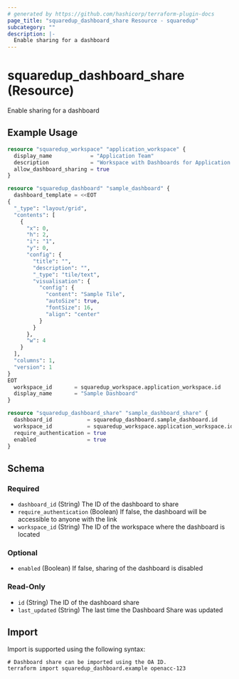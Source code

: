 ```yaml
---
# generated by https://github.com/hashicorp/terraform-plugin-docs
page_title: "squaredup_dashboard_share Resource - squaredup"
subcategory: ""
description: |-
  Enable sharing for a dashboard
---
```


# squaredup_dashboard_share (Resource)

Enable sharing for a dashboard

## Example Usage

```terraform
resource "squaredup_workspace" "application_workspace" {
  display_name            = "Application Team"
  description             = "Workspace with Dashboards for Application Team"
  allow_dashboard_sharing = true
}

resource "squaredup_dashboard" "sample_dashboard" {
  dashboard_template = <<EOT
{
  "_type": "layout/grid",
  "contents": [
    {
      "x": 0,
      "h": 2,
      "i": "1",
      "y": 0,
      "config": {
        "title": "",
        "description": "",
        "_type": "tile/text",
        "visualisation": {
          "config": {
            "content": "Sample Tile",
            "autoSize": true,
            "fontSize": 16,
            "align": "center"
          }
        }
      },
      "w": 4
    }
  ],
  "columns": 1,
  "version": 1
}
EOT
  workspace_id       = squaredup_workspace.application_workspace.id
  display_name       = "Sample Dashboard"
}

resource "squaredup_dashboard_share" "sample_dashboard_share" {
  dashboard_id           = squaredup_dashboard.sample_dashboard.id
  workspace_id           = squaredup_workspace.application_workspace.id
  require_authentication = true
  enabled                = true
}
```

<!-- schema generated by tfplugindocs -->
## Schema

### Required

- `dashboard_id` (String) The ID of the dashboard to share
- `require_authentication` (Boolean) If false, the dashboard will be accessible to anyone with the link
- `workspace_id` (String) The ID of the workspace where the dashboard is located

### Optional

- `enabled` (Boolean) If false, sharing of the dashboard is disabled

### Read-Only

- `id` (String) The ID of the dashboard share
- `last_updated` (String) The last time the Dashboard Share was updated

## Import

Import is supported using the following syntax:

```shell
# Dashboard share can be imported using the OA ID.
terraform import squaredup_dashboard.example openacc-123
```
